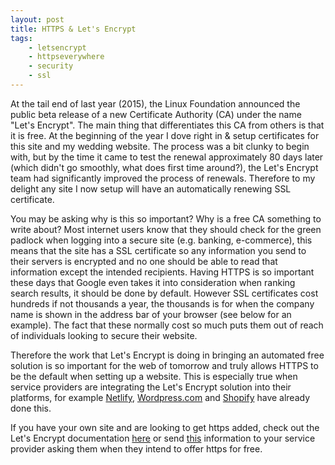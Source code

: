 ```yaml
---
layout: post
title: HTTPS & Let's Encrypt
tags:
    - letsencrypt
    - httpseverywhere
    - security
    - ssl
---
```


At the tail end of last year (2015), the Linux Foundation announced the public beta release of a new Certificate Authority (CA) under the name "Let's Encrypt". The main thing that differentiates this CA from others is that it is free. At the beginning of the year I dove right in & setup certificates for this site and my wedding website. The process was a bit clunky to begin with, but by the time it came to test the renewal approximately 80 days later (which didn't go smoothly, what does first time around?), the Let's Encrypt team had significantly improved the process of renewals. Therefore to my delight any site I now setup will have an automatically renewing SSL certificate.

You may be asking why is this so important? Why is a free CA something to write about? Most internet users know that they should check for the green padlock when logging into a secure site (e.g. banking, e-commerce), this means that the site has a SSL certificate so any information you send to their servers is encrypted and no one should be able to read that information except the intended recipients. Having HTTPS is so important these days that Google even takes it into consideration when ranking search results, it should be done by default. However SSL certificates cost hundreds if not thousands a year, the thousands is for when the company name is shown in the address bar of your browser (see below for an example). The fact that these normally cost so much puts them out of reach of individuals looking to secure their website.

Therefore the work that Let's Encrypt is doing in bringing an automated free solution is so important for the web of tomorrow and truly allows HTTPS to be the default when setting up a website. This is especially true when service providers are integrating the Let's Encrypt solution into their platforms, for example [Netlify](https://www.netlify.com/), [Wordpress.com](https://en.blog.wordpress.com/2016/04/08/https-everywhere-encryption-for-all-wordpress-com-sites/) and [Shopify](https://www.shopify.co.uk/blog/73511365-all-shopify-stores-now-use-ssl-encryption-everywhere) have already done this.

If you have your own site and are looking to get https added, check out the Let's Encrypt documentation [here](https://letsencrypt.org/getting-started/) or send [this](https://letsencrypt.org/) information to your service provider asking them when they intend to offer https for free.
